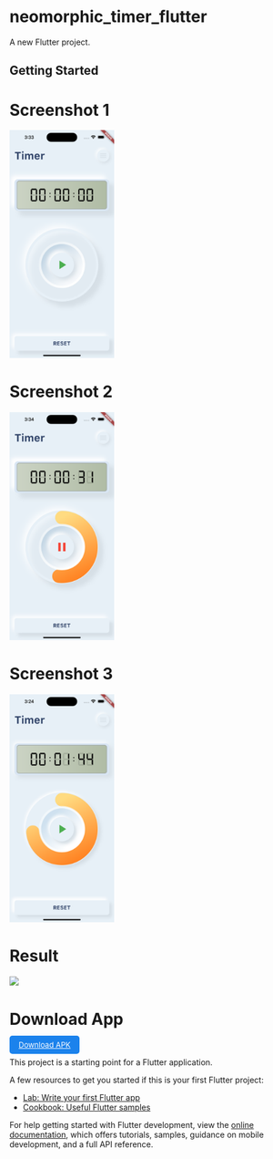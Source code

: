 # neomorphic_timer_flutter

A new Flutter project.

## Getting Started


# Screenshot 1

<img src="https://github.com/Mirzaazmath/neomorphic_timer_flutter/blob/main/assets/output/Screenshot1.png" height="400">


# Screenshot 2

<img src="https://github.com/Mirzaazmath/neomorphic_timer_flutter/blob/main/assets/output/Screenshot2.png" height="400">


# Screenshot 3

<img src="https://github.com/Mirzaazmath/neomorphic_timer_flutter/blob/main/assets/output/Screenshot3.png" height="400">


# Result

<img src="https://github.com/Mirzaazmath/neomorphic_timer_flutter/blob/main/assets/output/result.gif" height="400">








# Download App


<a href="https://github.com/Mirzaazmath/flutter_tap_game/raw/main/assets/apk/fluttertapgame.apk" target="_blank" style="background: #1B82EC; border-radius: 5px; font-size: 13px; line-height: 15px; text-align: center; color: #FFFFFF; padding: 8px 16px; outline: none; border: none;">Download APK</a>


This project is a starting point for a Flutter application.

A few resources to get you started if this is your first Flutter project:

- [Lab: Write your first Flutter app](https://docs.flutter.dev/get-started/codelab)
- [Cookbook: Useful Flutter samples](https://docs.flutter.dev/cookbook)

For help getting started with Flutter development, view the
[online documentation](https://docs.flutter.dev/), which offers tutorials,
samples, guidance on mobile development, and a full API reference.
